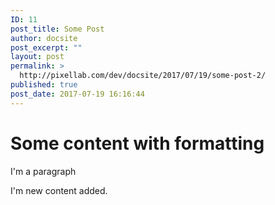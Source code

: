```yaml
---
ID: 11
post_title: Some Post
author: docsite
post_excerpt: ""
layout: post
permalink: >
  http://pixellab.com/dev/docsite/2017/07/19/some-post-2/
published: true
post_date: 2017-07-19 16:16:44
---
```

<h1>Some content with formatting</h1>
<p>I'm a paragraph</p>
<p>I'm new content added.</p>